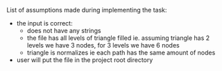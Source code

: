 List of assumptions made during implementing the task:
- the input is correct:
    - does not have any strings
    - the file has all levels of triangle filled ie. assuming triangle has 2 levels we have 3 nodes, for 3 levels we have 6 nodes
    - triangle is normalizes ie each path has the same amount of nodes
- user will put the file in the project root directory
